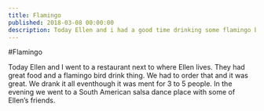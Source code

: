 ```yaml
---
title: Flamingo
published: 2018-03-08 00:00:00
description: Today Ellen and i had a good time drinking some flamingo bird drink which tasted great.
---
```


#Flamingo

Today Ellen and I went to a restaurant next to where Ellen lives.
They had great food and a flamingo bird drink thing.
We had to order that and it was great. We drank it all eventhough it was ment for
3 to 5 people.
In the evening we went to a South American salsa dance place with some of
Ellen’s friends.

